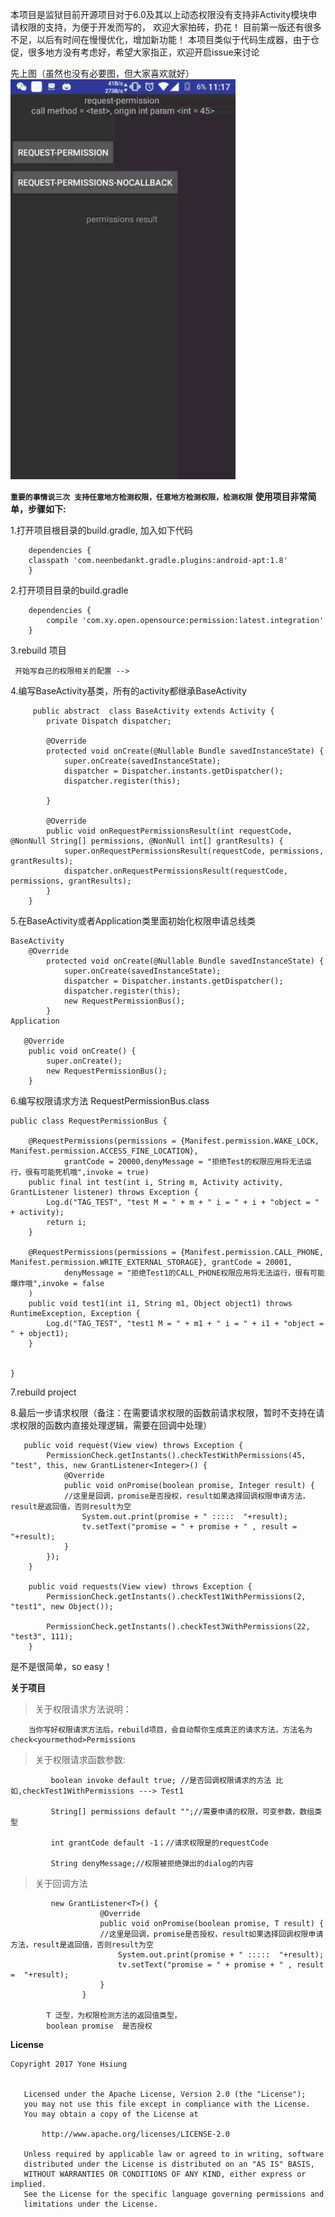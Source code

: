 本项目是监狱目前开源项目对于6.0及其以上动态权限没有支持非Activity模块申请权限的支持，为便于开发而写的，
欢迎大家拍砖，扔花！
目前第一版还有很多不足，以后有时间在慢慢优化，增加新功能！
本项目类似于代码生成器，由于仓促，很多地方没有考虑好，希望大家指正，欢迎开启issue来讨论
     
先上图（虽然也没有必要图，但大家喜欢就好）
![image](https://github.com/YoneHsiung/permissiondispatcher/blob/master/anim.gif)

**`重要的事情说三次
支持任意地方检测权限，任意地方检测权限，检测权限`**
**使用项目非常简单，步骤如下:**


1.打开项目根目录的build.gradle, 加入如下代码

	    dependencies {
	    classpath 'com.neenbedankt.gradle.plugins:android-apt:1.8'
	    }
2.打开项目目录的build.gradle 

	    dependencies {
	        compile 'com.xy.open.opensource:permission:latest.integration'
	    }
 3.rebuild 项目
    
     开始写自己的权限相关的配置 -->
    
4.编写BaseActivity基类，所有的activity都继承BaseActivity

	     public abstract  class BaseActivity extends Activity {
    	    private Dispatch dispatcher;
    	
    	    @Override
    	    protected void onCreate(@Nullable Bundle savedInstanceState) {
    	        super.onCreate(savedInstanceState);
    	        dispatcher = Dispatcher.instants.getDispatcher();
    	        dispatcher.register(this);
    	        
    	    }
    	
    	    @Override
    	    public void onRequestPermissionsResult(int requestCode, @NonNull String[] permissions, @NonNull int[] grantResults) {
    	        super.onRequestPermissionsResult(requestCode, permissions, grantResults);
    	        dispatcher.onRequestPermissionsResult(requestCode, permissions, grantResults);
    	    }
    	}
5.在BaseActivity或者Application类里面初始化权限申请总线类

	BaseActivity
   	    @Override
    	    protected void onCreate(@Nullable Bundle savedInstanceState) {
    	        super.onCreate(savedInstanceState);
    	        dispatcher = Dispatcher.instants.getDispatcher();
    	        dispatcher.register(this);
    	        new RequestPermissionBus();
    	    }
	Application   
	
	   @Override
	    public void onCreate() {
	        super.onCreate();
	        new RequestPermissionBus();
	    }
	    
6.编写权限请求方法	RequestPermissionBus.class

	public class RequestPermissionBus {
	
	    @RequestPermissions(permissions = {Manifest.permission.WAKE_LOCK, Manifest.permission.ACCESS_FINE_LOCATION},
	            grantCode = 20000,denyMessage = "拒绝Test的权限应用将无法运行，很有可能死机哦",invoke = true)
	    public final int test(int i, String m, Activity activity, GrantListener listener) throws Exception {
	        Log.d("TAG_TEST", "test M = " + m + " i = " + i + "object = " + activity);
	        return i;
	    }
	
	    @RequestPermissions(permissions = {Manifest.permission.CALL_PHONE, Manifest.permission.WRITE_EXTERNAL_STORAGE}, grantCode = 20001,
	            denyMessage = "拒绝Test1的CALL_PHONE权限应用将无法运行，很有可能爆炸哦",invoke = false
	    )
	    public void test1(int i1, String m1, Object object1) throws RuntimeException, Exception {
	        Log.d("TAG_TEST", "test1 M = " + m1 + " i = " + i1 + "object = " + object1);
	    }
	
	
	}
	

7.rebuild project

8.最后一步请求权限（备注：在需要请求权限的函数前请求权限，暂时不支持在请求权限的函数内直接处理逻辑，需要在回调中处理）

	   public void request(View view) throws Exception {
	        PermissionCheck.getInstants().checkTestWithPermissions(45, "test", this, new GrantListener<Integer>() {
	            @Override
	            public void onPromise(boolean promise, Integer result) {
	            //这里是回调，promise是否授权，result如果选择回调权限申请方法，result是返回值，否则result为空
	                System.out.print(promise + " :::::  "+result);
	                tv.setText("promise = " + promise + " , result =  "+result);
	            }
	        });
	    }
	
	    public void requests(View view) throws Exception {
	        PermissionCheck.getInstants().checkTest1WithPermissions(2, "test1", new Object());
	
	        PermissionCheck.getInstants().checkTest3WithPermissions(22, "test3", 111);
	    }
 
是不是很简单，so easy！ 


**关于项目**

>关于权限请求方法说明：
>
  	 	当你写好权限请求方法后，rebuild项目，会自动帮你生成真正的请求方法，方法名为 check<yourmethod>Permissions
>关于权限请求函数参数:

		     boolean invoke default true; //是否回调权限请求的方法 比如,checkTest1WithPermissions ---> Test1
		     
		     String[] permissions default "";//需要申请的权限，可变参数，数组类型
		    
		     int grantCode default -1；//请求权限是的requestCode
		      
		     String denyMessage;//权限被拒绝弹出的dialog的内容 
	     

>关于回调方法
 
		     new GrantListener<T>() {
			            @Override
			            public void onPromise(boolean promise, T result) {
			            //这里是回调，promise是否授权，result如果选择回调权限申请方法，result是返回值，否则result为空
			                System.out.print(promise + " :::::  "+result);
			                tv.setText("promise = " + promise + " , result =  "+result);
			            }
			        }
			        
			T 泛型，为权限检测方法的返回值类型，    
			boolean promise  是否授权			


**License**

    Copyright 2017 Yone Hsiung
    
   
       Licensed under the Apache License, Version 2.0 (the "License");
       you may not use this file except in compliance with the License.
       You may obtain a copy of the License at
    
           http://www.apache.org/licenses/LICENSE-2.0
    
       Unless required by applicable law or agreed to in writing, software
       distributed under the License is distributed on an "AS IS" BASIS,
       WITHOUT WARRANTIES OR CONDITIONS OF ANY KIND, either express or implied.
       See the License for the specific language governing permissions and
       limitations under the License.